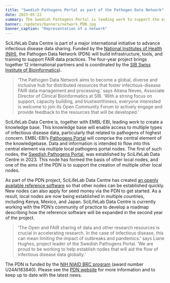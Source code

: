 ```yaml
---
title: "Swedish Pathogens Portal as part of the Pathogen Data Network"
date: 2025-05-22
summary: The Swedish Pathogens Portal is leading work to support the establishment of similar portals around the world.
banner: /updates/banners/network_PDN.jpg
banner_caption: "Representation of a network"
---
```


SciLifeLab Data Centre is part of a major international initiative to advance infectious disease data sharing. Funded by the [National Institutes of Health (NIH)](https://www.nih.gov/), the Pathogen Data Network (PDN) will build infrastructure, tools, and training to support FAIR data practices. The four-year project brings together 12 international partners and is coordinated by the [SIB Swiss Institute of Bioinformatics](https://www.sib.swiss/)).

> ‘The Pathogen Data Network aims to become a global, diverse and inclusive hub for distributed resources that foster infectious-disease FAIR data management and processing.’ says Aitana Neves, Associate Director of Clinical Bioinformatics at SIB. ‘With a strong focus on support, capacity building, and trustworthiness, everyone interested is welcome to join its Open Community Forum to actively engage and provide feedback to the resources that will be developed.’

SciLifeLab Data Centre is, together with EMBL-EBI, leading work to create a knowledge base. This knowledge base will enable access to multiple types of infectious disease data, particularly that related to pathogens of highest concern. EMBL-EBI’s [Pathogens Portal](https://www.pathogensportal.org/) will comprise the central element of the knowledgebase. Data and information is intended to flow into this central element via multiple local pathogens portal nodes. The first of such nodes, the [Swedish Pathogens Portal](https://www.pathogens.se/), was established by SciLifeLab Data Centre in 2023. This node has formed the basis of other local nodes, and one of the aims of the PDN is to support the creation of multiple other local nodes.

As part of the PDN project, SciLifeLab Data Centre has created [an openly available reference software](https://github.com/ScilifelabDataCentre/node-pathogens-portal) so that other nodes can be established quickly. New nodes can also apply for seed money via the PDN to get started. As a result, local nodes are now being established in multiple countries, including Kenya, Mexico, and Japan. SciLifeLab Data Centre is currently working with the PDN’s community of practice to develop a roadmap describing how the reference software will be expanded in the second year of the project.

> ‘The Open and FAIR sharing of data and other research resources is crucial in accelerating research. In the case of infectious disease, this can mean limiting the impact of outbreaks and pandemics.’ says Liane Hughes, project leader of the Swedish Pathogens Portal. ‘We are proud to be working to help establish nodes that will aid the flow of infectious disease data globally.’

The PDN is funded by the [NIH NIAID BRC program](https://www.niaid.nih.gov/research/bioinformatics-resource-centers) (award number U24AI183840). Please see the [PDN website](https://pathogendatanetwork.org/) for more information and to keep up to date with the latest news.
